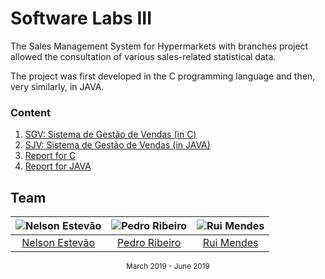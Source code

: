 [sgv]: https://gitlab.com/mieiuminho/LI3/sgv
[sjv]: https://gitlab.com/mieiuminho/LI3/sjv
[report-c]: https://gitlab.com/mieiuminho/LI3/report-c
[report-java]: https://gitlab.com/mieiuminho/LI3/report-java

# Software Labs III

The Sales Management System for Hypermarkets with branches project allowed the
consultation of various sales-related statistical data.

The project was first developed in the C programming language and then, very
similarly, in JAVA.

### Content

1. [SGV: Sistema de Gestão de Vendas (in C)][sgv]
2. [SJV: Sistema de Gestão de Vendas (in JAVA)][sjv]
3. [Report for C][report-c]
3. [Report for JAVA][report-java]

## Team

![Nelson Estevão][nelson-pic] | ![Pedro Ribeiro][pedro-pic] | ![Rui Mendes][rui-pic]
:---: | :---: | :---:
[Nelson Estevão][nelson] | [Pedro Ribeiro][pedro] | [Rui Mendes][rui]

[nelson]: https://github.com/nelsonmestevao
[nelson-pic]: https://github.com/nelsonmestevao.png?size=120
[pedro]: https://github.com/pedroagribeiro
[pedro-pic]: https://github.com/pedroagribeiro.png?size=120
[rui]: https://github.com/ruimendes29
[rui-pic]: https://github.com/ruimendes29.png?size=120

<div align="center">
  <sub>March 2019 - June 2019</sub>
</div>
